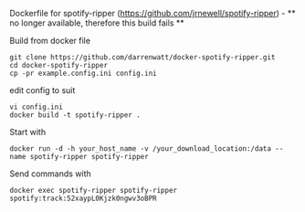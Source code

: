 Dockerfile for spotify-ripper (https://github.com/jrnewell/spotify-ripper) - ** no longer available, therefore this build fails **

Build from docker file

```
git clone https://github.com/darrenwatt/docker-spotify-ripper.git
cd docker-spotify-ripper
cp -pr example.config.ini config.ini
```
edit config to suit
```
vi config.ini
docker build -t spotify-ripper .
```
Start with

```
docker run -d -h your_host_name -v /your_download_location:/data --name spotify-ripper spotify-ripper
```

Send commands with

```
docker exec spotify-ripper spotify-ripper spotify:track:52xaypL0Kjzk0ngwv3oBPR
```
